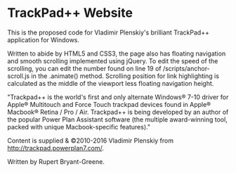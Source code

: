 # TrackPad++ Website #

This is the proposed code for Vladimir Plenskiy's brilliant TrackPad++ application for Windows.

Written to abide by HTML5 and CSS3, the page also has floating navigation and smooth scrolling implemented using jQuery. To edit the speed of the scrolling, you can edit the number found on line 19 of /scripts/anchor-scroll.js in the .animate() method. Scrolling position for link highlighting is calculated as the middle of the viewport less floating navigation height.

"Trackpad++ is the world's first and only alternate Windows® 7-10 driver for Apple® Multitouch and Force Touch trackpad devices found in Apple® Macbook® Retina / Pro / Air. Trackpad++ is being developed by an author of the popular Power Plan Assistant software (the multiple award-winning tool, packed with unique Macbook-specific features)."

Content is supplied & ©2010-2016 Vladimir Plenskiy from http://trackpad.powerplan7.com/.

Written by Rupert Bryant-Greene.
